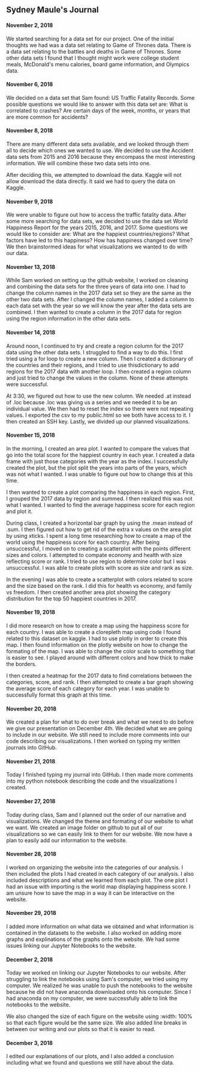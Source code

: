 ## Sydney Maule's Journal 

#### November 2, 2018
We started searching for a data set for our project. One of the initial thoughts we had was a data set relating to Game of Thrones data. 
There is a data set relating to the battles and deaths in Game of Thrones. Some other data sets I found that I thought might work were
college student meals, McDonald's menu calories, board game information, and Olympics data.

#### November 6, 2018
We decided on a data set that Sam found: US Traffic Fatality Records. Some possible questions we would like to answer with this data set 
are: What is correlated to crashes? Are certain days of the week, months, or years that are more common for accidents?

#### November 8, 2018
There are many different data sets available, and we looked through them all to decide which ones we wanted to use. We decided to use the
Accident data sets from 2015 and 2016 because they encompass the most interesting information. We will combine these two data sets into
one. 

After deciding this, we attempted to download the data. Kaggle will not allow download the data directly. It said we had to query the data
on Kaggle.

#### November 9, 2018
We were unable to figure out how to access the traffic fatality data. After some more searching for data sets, we decided to use the data
set World Happiness Report for the years 2015, 2016, and 2017. Some questions we would like to consider are: What are the happiest countries/regions? What factors have led
to this happiness? How has happiness changed over time? We then brainstormed ideas for what visualizations we wanted to do with our data.

#### November 13, 2018

While Sam worked on setting up the github website, I worked on cleaning and combining the data sets for the three years of data into one.
I had to change the column names in the 2017 data set so they are the same as the other two data sets. After I changed the column names, I 
added a column to each data set with the year so we will know the year after the data sets are combined. I then wanted to create a column in the 2017 data for region using the region information in the other data sets.

#### November 14, 2018

Around noon, I continued to try and create a region column for the 2017 data using the other data sets. I struggled to find a way to do this. I first tried using a for loop to create a new column. Then I created a dictionary of the countries and their regions, and I tried to use thisdictionary to add regions for the 2017 data with another loop. I then created a region column and just tried to change the values in the column. None of these attempts were successful.


At 3:30, we figured out how to use the new column. We needed .at instead of .loc because .loc was giving us a series and we needed it to
be an individual value. We then had to reset the index so there were not repeating values. I exported the csv to my public.html so we 
both have access to it. I then created an SSH key. Lastly, we divided up our planned visualizations.

#### November 15, 2018

In the morning, I created an area plot. I wanted to compare the values that go into the total score for the happiest country in each year. I created a data frame with just those categories with the year as the index. I successfully created the plot, but the plot split the years into parts of the years, which was not what I wanted. I was unable to figure out how to change this at this time.

I then wanted to create a plot comparing the happiness in each region. First, I grouped the 2017 data by region and summed. I then realized this was not what I wanted. I wanted to find the average happiness score for each region and plot it.

During class, I created a horizontal bar graph by using the .mean instead of .sum. I then figured out how to get rid of the extra x
values on the area plot by using xticks. I spent a long time researching how to create a map of the world using the happiness score for
each country. After being unsuccessful, I moved on to creating a scatterplot with the points different sizes and colors. I attempted to
compate economy and health with size reflecting score or rank. I tried to use region to determine color but I was unsuccessful. I was
able to create plots with score as size and rank as size.

In the evening I was able to create a scatterplot with colors related to score and the size based on the rank. I did this for health vs
economy, and family vs freedom. I then created another area plot showing the category distribution for the top 50 happiest countries in
2017. 

#### November 19, 2018

I did more research on how to create a map using the happiness score for each country. I was able to create a clorepleth map using code
I found related to this dataset on kaggle. I had to use plotly in order to create this map. I then found information on the plotly 
website on how to change the formating of the map. I was able to change the color scale to something that is easier to see. I played around with different colors and how thick to make the borders.

I then created a heatmap for the 2017 data to find correlations between the categories, score, and rank. I then attempted to create a bar graph showing the average score of each category for each year. I was unable to successfully format this graph at this time.

#### November 20, 2018

We created a plan for what to do over break and what we need to do before we give our presentation on December 4th. We decided what we are going to include in our website. We still need to include more comments into our code describing our visualizations. I then worked on typing my written journals into GitHub.

#### November 21, 2018

Today I finished typing my journal into GitHub. I then made more comments into my python notebook describing the code and the visualizations I created.

#### November 27, 2018

Today during class, Sam and I planned out the order of our narrative and visualizations. We changed the theme and formating of our website to what we want. We created an image folder on github to put all of our visualizations so we can easily link to them for our website. We now have a plan to easily add our information to the website. 

#### November 28, 2018

I worked on organizing the website into the categories of our analysis. I then included the plots I had created in each category of our analysis. I also included descriptions and what we learned from each plot. The one plot I had an issue with importing is the world map displaying happiness score. I am unsure how to save the map in a way it can be interactive on the website.

#### November 29, 2018

I added more information on what data we obtained and what information is contained in the datasets to the website. I also worked on adding more graphs and explinations of the graphs onto the website. We had some issues linking our Jupyter Notebooks to the website.

#### December 2, 2018

Today we worked on linking our Jupyter Notebooks to our website. After struggling to link the notebooks using Sam's computer, we tried using my computer. We realized he was unable to push the notebooks to the website because he did not have anaconda downloaded onto his computer. Since I had anaconda on my computer, we were successfully able to link the notebooks to the website. 

We also changed the size of each figure on the website using :width: 100% so that each figure would be the same size. We also added line breaks in between our writing and our plots so that it is easier to read. 

#### December 3, 2018

I edited our explanations of our plots, and I also added a conclusion including what we found and questions we still have about the data. 
